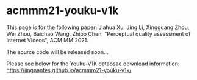 # acmmm21-youku-v1k
This page is for the following paper:
Jiahua Xu, Jing Li, Xingguang Zhou, Wei Zhou, Baichao Wang, Zhibo Chen, "Perceptual quality assessment of Internet Videos", ACM MM 2021.  

The source code will be released soon...

Please see below for the Youku-V1K databsae download information:  
https://jingnantes.github.io/acmmm21-youku-v1k/
